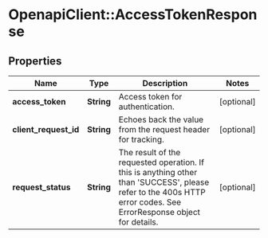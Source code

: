 # OpenapiClient::AccessTokenResponse

## Properties
Name | Type | Description | Notes
------------ | ------------- | ------------- | -------------
**access_token** | **String** | Access token for authentication. | [optional] 
**client_request_id** | **String** | Echoes back the value from the request header for tracking. | [optional] 
**request_status** | **String** | The result of the requested operation. If this is anything other than &#39;SUCCESS&#39;, please refer to the 400s HTTP error codes. See ErrorResponse object for details. | [optional] 


